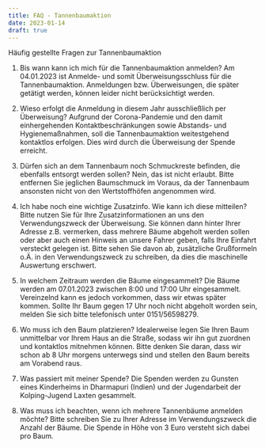 ```yaml
---
title: FAQ - Tannenbaumaktion
date: 2023-01-14
draft: true
---
```


Häufig gestellte Fragen zur Tannenbaumaktion

1. Bis wann kann ich mich für die Tannenbaumaktion anmelden?
Am 04.01.2023 ist Anmelde- und somit Überweisungsschluss für die Tannenbaumaktion. Anmeldungen bzw. Überweisungen, die später getätigt werden, können leider nicht berücksichtigt werden.

2. Wieso erfolgt die Anmeldung in diesem Jahr ausschließlich per Überweisung?
Aufgrund der Corona-Pandemie und den damit einhergehenden Kontaktbeschränkungen sowie Abstands- und Hygienemaßnahmen, soll die Tannenbaumaktion weitestgehend kontaktlos erfolgen. Dies wird durch die Überweisung der Spende erreicht.

3. Dürfen sich an dem Tannenbaum noch Schmuckreste befinden, die ebenfalls entsorgt werden sollen?
Nein, das ist nicht erlaubt. Bitte entfernen Sie jeglichen Baumschmuck im Voraus, da der Tannenbaum ansonsten nicht von den Wertstoffhöfen angenommen wird.

4. Ich habe noch eine wichtige Zusatzinfo. Wie kann ich diese mitteilen?
Bitte nutzen Sie für Ihre Zusatzinformationen an uns den Verwendungszweck der Überweisung. Sie können dann hinter Ihrer Adresse z.B. vermerken, dass mehrere Bäume abgeholt werden sollen oder aber auch einen Hinweis an unsere Fahrer geben, falls Ihre Einfahrt versteckt gelegen ist.
Bitte sehen Sie davon ab, zusätzliche Grußformeln o.Ä. in den Verwendungszweck zu schreiben, da dies die maschinelle Auswertung erschwert.

5. In welchem Zeitraum werden die Bäume eingesammelt?
Die Bäume werden am 07.01.2023 zwischen 8:00 und 17:00 Uhr eingesammelt. Vereinzelnd kann es jedoch vorkommen, dass wir etwas später kommen.
Sollte Ihr Baum gegen 17 Uhr noch nicht abgeholt worden sein, melden Sie sich bitte telefonisch unter 0151/56598279.

6. Wo muss ich den Baum platzieren?
Idealerweise legen Sie Ihren Baum unmittelbar vor Ihrem Haus an die Straße, sodass wir ihn gut zuordnen und kontaktlos mitnehmen können. Bitte denken Sie daran, dass wir schon ab 8 Uhr morgens unterwegs sind und stellen den Baum bereits am Vorabend raus.

7. Was passiert mit meiner Spende?
Die Spenden werden zu Gunsten eines Kinderheims in Dharmapuri (Indien) und der Jugendarbeit der Kolping-Jugend Laxten gesammelt.

8. Was muss ich beachten, wenn ich mehrere Tannenbäume anmelden möchte?
Bitte schreiben Sie zu Ihrer Adresse im Verwendungszweck die Anzahl der Bäume.
Die Spende in Höhe von 3 Euro versteht sich dabei pro Baum.